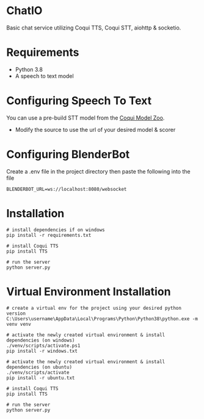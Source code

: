 # ChatIO
Basic chat service utilizing Coqui TTS, Coqui STT, aiohttp &amp; socketio.

# Requirements
* Python 3.8
* A speech to text model

# Configuring Speech To Text
You can use a pre-build STT model from the [Coqui Model Zoo](https://coqui.ai/models/).

* Modify the source to use the url of your desired model & scorer

# Configuring BlenderBot
 Create a .env file in the project directory then paste the following into the file
```
BLENDERBOT_URL=ws://localhost:8080/websocket
```

# Installation
```
# install dependencies if on windows
pip install -r requirements.txt

# install Coqui TTS
pip install TTS

# run the server
python server.py
```

# Virtual Environment Installation
```
# create a virtual env for the project using your desired python version
C:\Users\username\AppData\Local\Programs\Python\Python38\python.exe -m venv venv

# activate the newly created virtual environment & install dependencies (on windows)
./venv/scripts/activate.ps1
pip install -r windows.txt

# activate the newly created virtual environment & install dependencies (on ubuntu)
./venv/scripts/activate
pip install -r ubuntu.txt

# install Coqui TTS
pip install TTS

# run the server
python server.py
```

